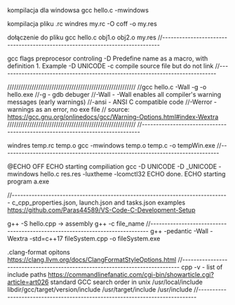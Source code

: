 kompilacja dla windowsa
gcc hello.c -mwindows

kompilacja pliku .rc
windres my.rc -O coff -o my.res

dołączenie do pliku
gcc hello.c obj1.o obj2.o my.res
//-----------------------------------------------------------------------------

gcc flags
preprocesor controling
-D Predefine name as a macro, with definition 1. Example -D UNICODE
-c compile source file but do not link
//-----------------------------------------------------------------------------

//////////////////////////////////////////////////////////
//gcc hello.c -Wall -g -o hello.exe
//-g - gdb debuger
//-Wall - -Wall enables all compiler's warning messages (early warnings)
//-ansi - ANSI C compatible code
//-Werror - warnings as an error, no exe file
// source: https://gcc.gnu.org/onlinedocs/gcc/Warning-Options.html#index-Wextra
//////////////////////////////////////////////////////////
//-----------------------------------------------------------------------------

windres temp.rc temp.o
gcc -mwindows temp.o temp.c -o tempWin.exe
//-----------------------------------------------------------------------------

@ECHO OFF
ECHO starting compiliation
gcc -D UNICODE -D \_UNICODE -mwindows hello.c res.res -luxtheme -lcomctl32
ECHO done.
ECHO starting program
a.exe

//-----------------------------------------------------------------------------
c_cpp_properties.json, launch.json and tasks.json examples
https://github.com/Paras44589/VS-Code-C-Development-Setup

g++ -S hello.cpp -> assembly
g++ -c file_name
//-----------------------------------------------------------------------------
g++ -pedantic -Wall -Wextra -std=c++17 fileSystem.cpp -o fileSystem.exe

.clang-format opitons
https://clang.llvm.org/docs/ClangFormatStyleOptions.html
//-----------------------------------------------------------------------------
cpp -v - list of include paths
https://commandlinefanatic.com/cgi-bin/showarticle.cgi?article=art026
standard GCC search order in unix
  /usr/local/include
  libdir/gcc/target/version/include
  /usr/target/include
  /usr/include
//-----------------------------------------------------------------------------